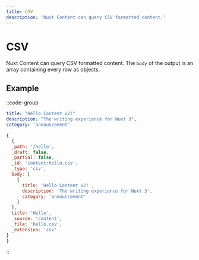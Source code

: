 ```yaml
---
title: CSV
description: 'Nuxt Content can query CSV formatted content.'
---
```


# CSV

Nuxt Content can query CSV formatted content. The `body` of the output is an array containing every row as objects.

## Example

::code-group

```yaml [content/hello.yml]
title: "Hello Content v2!"
description: "The writing experience for Nuxt 3",
category: 'announcement'
```

```js [Output]
{
  {
  _path: '/hello',
  _draft: false,
  _partial: false,
  _id: 'content:hello.csv',
  _type: 'csv',
  body: [
    {
      title: 'Hello Content v2!',
      description: 'The writing experience for Nuxt 3',
      category: 'announcement'
    }
  ],
  title: 'Hello',
  _source: 'content',
  _file: 'hello.csv',
  _extension: 'csv'
}
}
```

::
